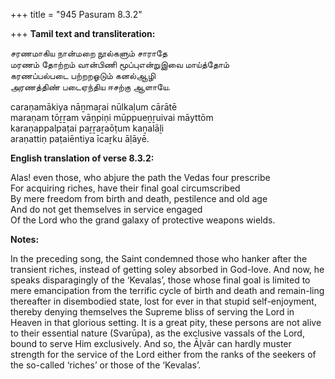 +++
title = "945 Pasuram 8.3.2"

+++
**Tamil text and transliteration:**

சரணமாகிய நான்மறை நூல்களும் சாராதே  
மரணம் தோற்றம் வான்பிணி மூப்புஎன்றுஇவை மாய்த்தோம்  
கரணப்பல்படை பற்றறஓடும் கனல்ஆழி  
அரணத்திண் படைஏந்திய ஈசற்கு ஆளாயே.

caraṇamākiya nāṉmaṟai nūlkaḷum cārātē  
maraṇam tōṟṟam vāṉpiṇi mūppueṉṟuivai māyttōm  
karaṇappalpaṭai paṟṟaṟaōṭum kaṉalāḻi  
araṇattiṇ paṭaiēntiya īcaṟku āḷāyē.

**English translation of verse 8.3.2:**

Alas! even those, who abjure the path the Vedas four prescribe  
For acquiring riches, have their final goal circumscribed  
By mere freedom from birth and death, pestilence and old age  
And do not get themselves in service engaged  
Of the Lord who the grand galaxy of protective weapons wields.

**Notes:**

In the preceding song, the Saint condemned those who hanker after the transient riches, instead of getting soley absorbed in God-love. And now, he speaks disparagingly of the ‘Kevalas’, those whose final goal is limited to mere emancipation from the terrific cycle of birth and death and remain-ling thereafter in disembodied state, lost for ever in that stupid self-enjoyment, thereby denying themselves the Supreme bliss of serving the Lord in Heaven in that glorious setting. It is a great pity, these persons are not alive to their essential nature (Svarūpa), as the exclusive vassals of the Lord, bound to serve Him exclusively. And so, the Āḻvār can hardly muster strength for the service of the Lord either from the ranks of the seekers of the so-called ‘riches’ or those of the ‘Kevalas’.


